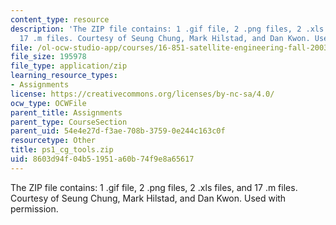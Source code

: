 ```yaml
---
content_type: resource
description: 'The ZIP file contains: 1 .gif file, 2 .png files, 2 .xls files, and
  17 .m files. Courtesy of Seung Chung, Mark Hilstad, and Dan Kwon. Used with permission.'
file: /ol-ocw-studio-app/courses/16-851-satellite-engineering-fall-2003/8603d94f04b51951a60b74f9e8a65617_ps1_cg_tools.zip
file_size: 195978
file_type: application/zip
learning_resource_types:
- Assignments
license: https://creativecommons.org/licenses/by-nc-sa/4.0/
ocw_type: OCWFile
parent_title: Assignments
parent_type: CourseSection
parent_uid: 54e4e27d-f3ae-708b-3759-0e244c163c0f
resourcetype: Other
title: ps1_cg_tools.zip
uid: 8603d94f-04b5-1951-a60b-74f9e8a65617
---
```

The ZIP file contains: 1 .gif file, 2 .png files, 2 .xls files, and 17 .m files. Courtesy of Seung Chung, Mark Hilstad, and Dan Kwon. Used with permission.